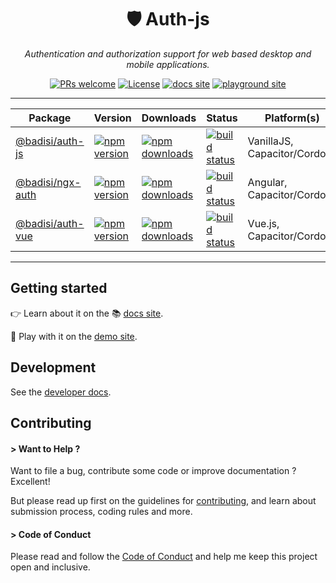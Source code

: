 <div align="center">

# 🛡️ Auth-js

<i>Authentication and authorization support for web based desktop and mobile applications.</i>

[![PRs welcome](https://img.shields.io/badge/PRs-welcome-brightgreen.svg)][pullrequest]
[![License](https://img.shields.io/npm/l/@badisi/auth-js.svg?color=ff69b4)][license]
[![docs site](https://img.shields.io/badge/docs-view-ed6e55?logo=readthedocs&logoColor=f5f5f5)][docs-site]
[![playground site](https://img.shields.io/badge/playground-open-ed6e55?logo=data:image/svg%2bxml;base64,PHN2ZyB4bWxucz0iaHR0cDovL3d3dy53My5vcmcvMjAwMC9zdmciIGhlaWdodD0iMjRweCIgdmlld0JveD0iMCAtOTYwIDk2MCA5NjAiIHdpZHRoPSIyNHB4IiBmaWxsPSIjZjVmNWY1Ij48cGF0aCBkPSJNMzIwLTIwMHYtNTYwbDQ0MCAyODAtNDQwIDI4MFoiLz48L3N2Zz4=)][playground-site]

<hr/>

Package | Version | Downloads | Status | Platform(s)
--- | --- | --- | --- | ---
[@badisi/auth-js](/libs/auth-js) | [![npm version](https://img.shields.io/npm/v/@badisi/auth-js.svg?color=blue&logo=npm)][npm-auth-js] | [![npm downloads](https://img.shields.io/npm/dw/@badisi/auth-js.svg?color=7986CB&logo=npm&label=npm)][npm-dl-auth-js] | [![build status](https://img.shields.io/github/actions/workflow/status/badisi/auth-js/ci_test_auth-js.yml?logo=github)][build-auth-js] | VanillaJS, Capacitor/Cordova
[@badisi/ngx-auth](/libs/ngx-auth) | [![npm version](https://img.shields.io/npm/v/@badisi/ngx-auth.svg?color=blue&logo=npm)][npm-ngx-auth] | [![npm downloads](https://img.shields.io/npm/dw/@badisi/ngx-auth.svg?color=7986CB&logo=npm&label=npm)][npm-dl-ngx-auth] | [![build status](https://img.shields.io/github/actions/workflow/status/badisi/auth-js/ci_test_ngx-auth.yml?logo=github)][build-ngx-auth] | Angular, Capacitor/Cordova
[@badisi/auth-vue](/libs/auth-vue) | [![npm version](https://img.shields.io/npm/v/@badisi/auth-vue.svg?color=blue&logo=npm)][npm-auth-vue] | [![npm downloads](https://img.shields.io/npm/dw/@badisi/auth-vue.svg?color=7986CB&logo=npm&label=npm)][npm-dl-auth-vue] | [![build status](https://img.shields.io/github/actions/workflow/status/badisi/auth-js/ci_test_auth-vue.yml?logo=github)][build-auth-vue] | Vue.js, Capacitor/Cordova

</div>

<hr/>


## Getting started

👉 Learn about it on the 📚 <a href="https://badisi.github.io/auth-js" target="_self">docs site</a>.

🎈 Play with it on the <a href="https://badisi.github.io/auth-js/demo-app/auth-js" target="_self">demo site</a>.


## Development

See the [developer docs][developer].


## Contributing

#### > Want to Help ?

Want to file a bug, contribute some code or improve documentation ? Excellent!

But please read up first on the guidelines for [contributing][contributing], and learn about submission process, coding rules and more.

#### > Code of Conduct

Please read and follow the [Code of Conduct][codeofconduct] and help me keep this project open and inclusive.




[npm-auth-js]: https://www.npmjs.com/package/@badisi/auth-js
[npm-ngx-auth]: https://www.npmjs.com/package/@badisi/ngx-auth
[npm-auth-vue]: https://www.npmjs.com/package/@badisi/auth-vue
[npm-dl-auth-js]: https://npmcharts.com/compare/@badisi/auth-js?minimal=true
[npm-dl-ngx-auth]: https://npmcharts.com/compare/@badisi/ngx-auth?minimal=true
[npm-dl-auth-vue]: https://npmcharts.com/compare/@badisi/auth-vue?minimal=true
[build-auth-js]: https://github.com/badisi/auth-js/actions/workflows/ci_test_auth-js.yml
[build-ngx-auth]: https://github.com/badisi/auth-js/actions/workflows/ci_test_ngx-auth.yml
[build-auth-vue]: https://github.com/badisi/auth-js/actions/workflows/ci_test_auth-vue.yml
[pullrequest]: https://github.com/badisi/auth-js/blob/main/CONTRIBUTING.md#-submitting-a-pull-request-pr
[license]: https://github.com/badisi/auth-js/blob/main/LICENSE
[developer]: https://github.com/badisi/auth-js/blob/main/DEVELOPER.md
[contributing]: https://github.com/badisi/auth-js/blob/main/CONTRIBUTING.md
[codeofconduct]: https://github.com/badisi/auth-js/blob/main/CODE_OF_CONDUCT.md
[docs-site]: https://badisi.github.io/auth-js
[playground-site]: https://badisi.github.io/auth-js/demo-app/auth-js

